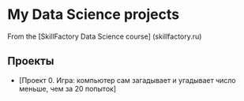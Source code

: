 # My Data Science projects

From the [SkillFactory Data Science course] (skillfactory.ru)

## Проекты


* [Проект 0. Игра: компьютер сам загадывает и угадывает число меньше, чем за 20 попыток]
